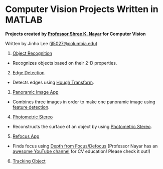 # Computer Vision Projects Written in MATLAB

**Projects created by [Professor Shree K. Nayar](http://www.cs.columbia.edu/~nayar/) for Computer Vision**

Written by Jinho Lee (jl5027@columbia.edu)

1. [Object Recognition](https://github.com/JinhoLee93/Computer_Vision/tree/main/object_recognition)
- Recognizes objects based on their 2-D properties.
2. [Edge Detection](https://github.com/JinhoLee93/Computer_Vision/tree/main/edge_detection)
- Detects edges using [Hough Transform](https://en.wikipedia.org/wiki/Hough_transform).
3. [Panoramic Image App](https://github.com/JinhoLee93/Computer_Vision/blob/main/panoramic_image_app/README.md)
- Combines three images in order to make one panoramic image using [feature detection](https://en.wikipedia.org/wiki/Feature_(computer_vision)).
4. [Photometric Stereo](https://github.com/JinhoLee93/Computer_Vision/tree/main/photometric_stereo)
- Reconstructs the surface of an object by using [Photometric Stereo](https://en.wikipedia.org/wiki/Photometric_stereo).
5. [Refocus App](https://github.com/JinhoLee93/Computer_Vision/tree/main/refocus_app)
- Finds focus using [Depth from Focus/Defocus](https://www.youtube.com/watch?v=A-fgaR7vJ-w) (Professor Nayar has an [awesome YouTube channel](https://www.youtube.com/channel/UCf0WB91t8Ky6AuYcQV0CcLw) for CV education! Please check it out!)
6. [Tracking Object](https://github.com/JinhoLee93/Computer_Vision/tree/main/tracking_object)
